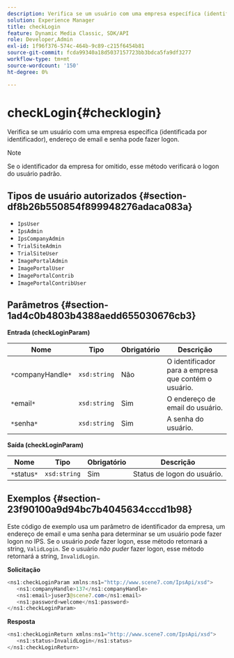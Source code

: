 ```yaml
---
description: Verifica se um usuário com uma empresa específica (identificada por identificador), endereço de email e senha pode fazer logon.
solution: Experience Manager
title: checkLogin
feature: Dynamic Media Classic, SDK/API
role: Developer,Admin
exl-id: 1f96f376-574c-464b-9c89-c215f6454b81
source-git-commit: fcda99340a18d5037157723bb3bdca5fa9df3277
workflow-type: tm+mt
source-wordcount: '150'
ht-degree: 0%

---
```


# checkLogin{#checklogin}

Verifica se um usuário com uma empresa específica (identificada por identificador), endereço de email e senha pode fazer logon.

>[!NOTE]
>
>Se o identificador da empresa for omitido, esse método verificará o logon do usuário padrão.

## Tipos de usuário autorizados {#section-df8b26b550854f899948276adaca083a}

* `IpsUser`
* `IpsAdmin`
* `IpsCompanyAdmin`
* `TrialSiteAdmin`
* `TrialSiteUser`
* `ImagePortalAdmin`
* `ImagePortalUser`
* `ImagePortalContrib`
* `ImagePortalContribUser`

## Parâmetros {#section-1ad4c0b4803b4388aedd655030676cb3}

**Entrada (checkLoginParam)**

| Nome | Tipo | Obrigatório | Descrição |
|---|---|---|---|
| `*`companyHandle`*` | `xsd:string` | Não | O identificador para a empresa que contém o usuário. |
| `*`email`*` | `xsd:string` | Sim | O endereço de email do usuário. |
| `*`senha`*` | `xsd:string` | Sim | A senha do usuário. |

**Saída (checkLoginParam)**

| Nome | Tipo | Obrigatório | Descrição |
|---|---|---|---|
| `*`status`*` | `xsd:string` | Sim | Status de logon do usuário. |

## Exemplos {#section-23f90100a9d94bc7b4045634cccd1b98}

Este código de exemplo usa um parâmetro de identificador da empresa, um endereço de email e uma senha para determinar se um usuário pode fazer logon no IPS. Se o usuário *pode* fazer logon, esse método retornará a string, `ValidLogin`. Se o usuário *não puder* fazer logon, esse método retornará a string, `InvalidLogin`.

**Solicitação**

```java
<ns1:checkLoginParam xmlns:ns1="http://www.scene7.com/IpsApi/xsd">
   <ns1:companyHandle>137</ns1:companyHandle>
   <ns1:email>juser3@scene7.com</ns1:email>
   <ns1:password>welcome</ns1:password>
</ns1:checkLoginParam>
```

**Resposta**

```java
<ns1:checkLoginReturn xmlns:ns1="http://www.scene7.com/IpsApi/xsd">
   <ns1:status>InvalidLogin</ns1:status>
</ns1:checkLoginReturn>
```
